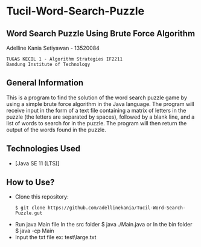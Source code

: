 # Tucil-Word-Search-Puzzle
## Word Search Puzzle Using Brute Force Algorithm
Adelline Kania Setiyawan - 13520084
```
TUGAS KECIL 1 - Algorithm Strategies IF2211
Bandung Institute of Technology
```

## General Information
This is a program to find the solution of the word search puzzle game by using a simple brute force algorithm in the Java language. 
The program will receive input in the form of a text file containing a matrix of letters in the puzzle (the letters are separated by spaces),
followed by a blank line, and a list of words to search for in the puzzle. The program will then return the output of the words found in the puzzle.

## Technologies Used
- [Java SE 11 (LTS)]

## How to Use?
* Clone this repository:
  ```
  $ git clone https://github.com/adellinekania/Tucil-Word-Search-Puzzle.gut
  ```
* Run java Main file
  In the src folder
  $ java ./Main.java
  or
  In the bin folder
  $ java -cp Main
* Input the txt file
  ex: test\large.txt
